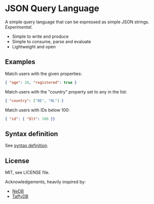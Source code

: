 # JSON Query Language

A simple query language that can be expressed as simple JSON strings.
*Experimental*.

* Simple to write and produce
* Simple to consume, parse and evaluate
* Lightweight and open

## Examples

Match users with the given properties:

```json
{ "age": 20, "registered": true }
```

Match users with the "country" property set to any in the list:

```json
{ "country": ["BE", "NL"] }
``` 

Match users with IDs below 100:

```json
{ "id": { "$lt": 100 }}
```

## Syntax definition

See [syntax definition](SYNTAX.md).

## License

MIT, see LICENSE file.

Acknowledgements, heavily inspired by:

* [NeDB](https://github.com/louischatriot/nedb#finding-documents)
* [TaffyDB](http://www.taffydb.com/writingqueries)
